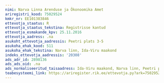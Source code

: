 ```yaml
---
nimi: Narva Linna Arenduse ja Ökonoomika Amet
ariregistri_kood: 75029524
kmkr_nr: EE101383846
ettevotja_staatus: R
ettevotja_staatus_tekstina: Registrisse kantud
ettevotja_esmakande_kpv: 25.11.2016
ettevotja_aadress: .na
asukoht_ettevotja_aadressis: Peetri plats 3-5
asukoha_ehak_kood: 511
asukoha_ehak_tekstina: Narva linn, Ida-Viru maakond
indeks_ettevotja_aadressis: '20308'
ads_adr_id: 2898136
ads_ads_oid: .na
ads_normaliseeritud_taisaadress: Ida-Viru maakond, Narva linn, Peetri plats 3-5
teabesysteemi_link: https://ariregister.rik.ee/ettevotja.py?ark=75029524&ref=rekvisiidid
---
```

